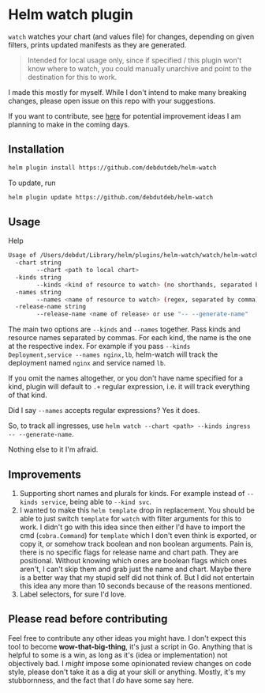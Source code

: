 # Helm watch plugin

`watch` watches your chart (and values file) for changes, depending on given filters, prints updated manifests as they are generated.

> Intended for local usage only, since if specified <repo>/<chart> this plugin won't know where to watch, you could manually unarchive and point to the destination for this to work.

I made this mostly for myself. While I don't intend to make many breaking changes, please open issue on this repo with your suggestions.

If you want to contribute, see [here](#improvements) for potential improvement ideas I am planning to make in the coming days.

## Installation

```sh
helm plugin install https://github.com/debdutdeb/helm-watch
```

To update, run

```sh
helm plugin update https://github.com/debdutdeb/helm-watch
```

## Usage

Help

```sh
Usage of /Users/debdut/Library/helm/plugins/helm-watch/watch/helm-watch-darwin-arm64: helm watch --chart <chart> --kinds <kinds> --names <resources> [--release-name [release]] -- [optional args for "helm template" command
  -chart string
        --chart <path to local chart>
  -kinds string
        --kinds <kind of resource to watch> (no shorthands, separated by comma)
  -names string
        --names <name of resource to watch> (regex, separated by comma)
  -release-name string
        --release-name <name of release> or use "-- --generate-name"
```

The main two options are `--kinds` and `--names` together. Pass kinds and resource names separated by commas. For each kind, the name is the one at the respective index.
For example if you pass `--kinds Deployment,service --names nginx,lb`, helm-watch will track the deployment named `nginx` and service named `lb`.

If you omit the names altogether, or you don't have name specified for a kind, plugin will default to `.+` regular expression, i.e. it will track everything of that kind.

Did I say `--names` accepts regular expressions? Yes it does.

So, to track all ingresses, use `helm watch --chart <path> --kinds ingress -- --generate-name`.

Nothing else to it I'm afraid.

## Improvements

1. Supporting short names and plurals for kinds. For example instead of `--kinds service`, being able to `--kind svc`.
2. I wanted to make this `helm template` drop in replacement. You should be able to just switch `template` for `watch` with filter arguments for this to work. I didn't go with this idea since then either I'd have to import the cmd (`cobra.Command`) for `template` which I don't even think is exported, or copy it, or somehow track boolean and non boolean arguments. Pain is, there is no specific flags for release name and chart path. They are positional. Without knowing which ones are boolean flags which ones aren't, I can't skip them and grab just the name and chart. Maybe there is a better way that my stupid self did not think of. But I did not entertain this idea any more than 10 seconds because of the reasons mentioned.
3. Label selectors, for sure I'd love.

## Please read before contributing

Feel free to contribute any other ideas you might have. I don't expect this tool to become **wow-that-big-thing**, it's just a script in Go. Anything that is helpful to some is a win, as long as it's (idea or implementation) not objectively bad. I *might* impose some opinionated review changes on code style, please don't take it as a dig at your skill or anything. Mostly, it's my stubbornness, and the fact that I *do* have some say here.
